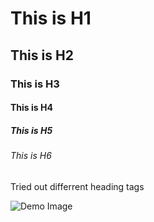 # This is H1 
## This is H2
### This is H3
#### This is H4
##### This is H5
###### This is H6

Tried out differrent heading tags


![Demo Image](https://octodex.github.com/images/yaktocat.png) 

